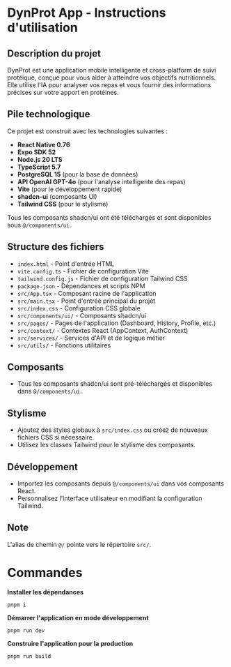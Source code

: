 # DynProt App - Instructions d'utilisation

## Description du projet

DynProt est une application mobile intelligente et cross-platform de suivi protéique, conçue pour vous aider à atteindre vos objectifs nutritionnels. Elle utilise l'IA pour analyser vos repas et vous fournir des informations précises sur votre apport en protéines.

## Pile technologique

Ce projet est construit avec les technologies suivantes :

- **React Native 0.76**
- **Expo SDK 52**
- **Node.js 20 LTS**
- **TypeScript 5.7**
- **PostgreSQL 15** (pour la base de données)
- **API OpenAI GPT-4o** (pour l'analyse intelligente des repas)
- **Vite** (pour le développement rapide)
- **shadcn-ui** (composants UI)
- **Tailwind CSS** (pour le stylisme)

Tous les composants shadcn/ui ont été téléchargés et sont disponibles sous `@/components/ui`.

## Structure des fichiers

- `index.html` - Point d'entrée HTML
- `vite.config.ts` - Fichier de configuration Vite
- `tailwind.config.js` - Fichier de configuration Tailwind CSS
- `package.json` - Dépendances et scripts NPM
- `src/App.tsx` - Composant racine de l'application
- `src/main.tsx` - Point d'entrée principal du projet
- `src/index.css` - Configuration CSS globale
- `src/components/ui/` - Composants shadcn/ui
- `src/pages/` - Pages de l'application (Dashboard, History, Profile, etc.)
- `src/context/` - Contextes React (AppContext, AuthContext)
- `src/services/` - Services d'API et de logique métier
- `src/utils/` - Fonctions utilitaires

## Composants

- Tous les composants shadcn/ui sont pré-téléchargés et disponibles dans `@/components/ui`.

## Stylisme

- Ajoutez des styles globaux à `src/index.css` ou créez de nouveaux fichiers CSS si nécessaire.
- Utilisez les classes Tailwind pour le stylisme des composants.

## Développement

- Importez les composants depuis `@/components/ui` dans vos composants React.
- Personnalisez l'interface utilisateur en modifiant la configuration Tailwind.

## Note

L'alias de chemin `@/` pointe vers le répertoire `src/`.

# Commandes

**Installer les dépendances**

```shell
pnpm i
```

**Démarrer l'application en mode développement**

```shell
pnpm run dev
```

**Construire l'application pour la production**

```shell
pnpm run build
```